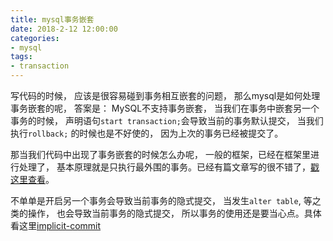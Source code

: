 ```yaml
---
title: mysql事务嵌套
date: 2018-2-12 12:00:00
categories:
- mysql
tags:
- transaction
---
```




写代码的时候， 应该是很容易碰到事务相互嵌套的问题， 那么mysql是如何处理事务嵌套的呢， 答案是： MySQL不支持事务嵌套， 当我们在事务中嵌套另一个事务的时候， 声明语句`start transaction;`会导致当前的事务默认提交， 当我们执行`rollback;` 的时候也是不好使的， 因为上次的事务已经被提交了。

那当我们代码中出现了事务嵌套的时候怎么办呢， 一般的框架，已经在框架里进行处理了， 基本原理就是只执行最外围的事务。已经有篇文章写的很不错了，[戳这里查看](https://segmentfault.com/a/1190000002411193)。

不单单是开启另一个事务会导致当前事务的隐式提交， 当发生`alter table`, 等之类的操作， 也会导致当前事务的隐式提交， 所以事务的使用还是要当心点。具体看这里[implicit-commit](https://dev.mysql.com/doc/refman/5.7/en/implicit-commit.html)